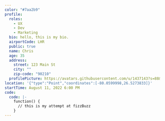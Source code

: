 ```yaml
---
color: "#7aa2b9"
profile:
  roles:
    - UX
    - Dev
    - Marketing
  bio: hello, this is my bio.
  airportCode: LHR
  public: true
  name: Chris
  age: 35
  address:
    street: 123 Main St
    city: ""
    zip-code: "90210"
  profilePicture: https://avatars.githubusercontent.com/u/1437143?s=88&u=43aa33264b5fdb8931fe56f6e1cde1cfbf6c37cd&v=4
location: '{"type":"Point","coordinates":[-80.0599998,26.5273833]}'
startTime: August 11, 2022 6:00 PM
code:
  code: |-
    function() {
      // this is my attempt at fizzBuzz
    }
---
```

